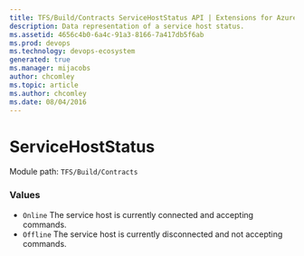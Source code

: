 ```yaml
---
title: TFS/Build/Contracts ServiceHostStatus API | Extensions for Azure DevOps Services
description: Data representation of a service host status.
ms.assetid: 4656c4b0-6a4c-91a3-8166-7a417db5f6ab
ms.prod: devops
ms.technology: devops-ecosystem
generated: true
ms.manager: mijacobs
author: chcomley
ms.topic: article
ms.author: chcomley
ms.date: 08/04/2016
---
```


# ServiceHostStatus

Module path: `TFS/Build/Contracts`

### Values

* `Online` The service host is currently connected and accepting commands.
* `Offline` The service host is currently disconnected and not accepting commands.
